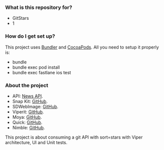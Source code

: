 ### What is this repository for? ###

* GitStars
* 1

### How do I get set up? ###

This project uses [Bundler](http://bundler.io) and [CocoaPods](https://cocoapods.org). All you need to setup it properly is:

* bundle
* bundle exec pod install
* bundle exec fastlane ios test

### About the project ###

* API: [News API](https://newsapi.org/).
* Snap Kit: [GitHub](https://github.com/SnapKit/SnapKit).
* SDWebImage: [GitHub](https://github.com/SDWebImage/SDWebImage).
* Viperit: [GitHub](https://github.com/ferranabello/Viperit).
* Moya: [GitHub](https://github.com/Moya/Moya).
* Quick: [GitHub](https://github.com/Quick/Quick).
* Nimble: [GitHub](https://github.com/Quick/Nimble).

This project is about consuming a git API with sort=stars with Viper architecture, UI and Unit tests.

